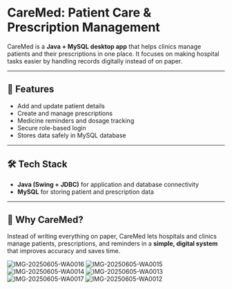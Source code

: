 # CareMed: Patient Care & Prescription Management

CareMed is a **Java + MySQL desktop app** that helps clinics manage patients and their prescriptions in one place. It focuses on making hospital tasks easier by handling records digitally instead of on paper.

---

## 🔑 Features
- Add and update patient details
- Create and manage prescriptions
- Medicine reminders and dosage tracking
- Secure role-based login
- Stores data safely in MySQL database

---

## 🛠 Tech Stack
- **Java (Swing + JDBC)** for application and database connectivity  
- **MySQL** for storing patient and prescription data  

---

## 📌 Why CareMed?
Instead of writing everything on paper, CareMed lets hospitals and clinics manage patients, prescriptions, and reminders in a **simple, digital system** that improves accuracy and saves time.

![IMG-20250605-WA0016](https://github.com/user-attachments/assets/4bcfdd16-8c6e-464b-9229-c04f290f8f06)
![IMG-20250605-WA0015](https://github.com/user-attachments/assets/fc1e6a32-cad9-4b75-b2aa-fe8e4fcb0b3b)
![IMG-20250605-WA0014](https://github.com/user-attachments/assets/ffde20ba-0fb2-49b0-98e2-e5cf5ba806de)
![IMG-20250605-WA0013](https://github.com/user-attachments/assets/918bfaff-8870-484c-b61b-1ecd9b7981d4)
![IMG-20250605-WA0017](https://github.com/user-attachments/assets/4d25d4b2-fc6c-450d-830a-c6c92a6ed26f)
![IMG-20250605-WA0012](https://github.com/user-attachments/assets/bd51071e-a47f-449d-aeae-368cb8dbc6fd)
